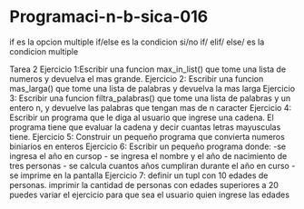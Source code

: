 # Programaci-n-b-sica-016
if es la opcion multiple
if/else es la condicion si/no
if/ elif/ else/ es la condicion multiple


Tarea 2
Ejercicio 1:Escribir una funcion  max_in_list() que tome una lista de numeros y devuelva el mas grande.
Ejercicio 2: Escribir una funcion mas_larga() que tome una lista de palabras y devuelva la mas larga 
Ejercicio 3: Escribir una funcion filtra_palabras() que tome una lista de palabras y un entero n, y devuelve las palabras que tengan mas de n caracter
Ejercicio 4: Escribir un programa que le diga al usuario que ingrese una cadena. El programa tiene que evaluar la cadena y decir cuantas letras mayusculas tiene.
Ejercicio 5: Construir un pequeño programa que convierta numeros biniarios en enteros 
Ejercicio 6: Escribir un pequeño programa donde:
     -se ingresa el año en cursop
      - se ingresa el nombre y el año de nacimiento de tres personas
      - se calcula cuantos años cumpliran durante el año en curso
      - se imprime en la pantalla 
Ejercicio 7: definir un tupl con 10 edades de personas.
imprimir la cantidad de personas con edades superiores a 20
puedes variar el ejercicio para que sea el usuario quien ingrese las edades 


